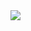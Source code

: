 <a href="#">
  <img align="right" src="https://github-readme-stats.vercel.app/api?username=ZoeyZ-233&count_private=true&show_icons=true&bg_color=15,f2f7fd,E0EAFC" />
</a>
